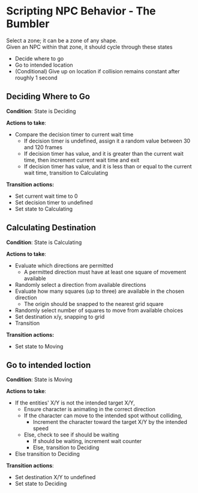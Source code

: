 # Scripting NPC Behavior - The Bumbler

Select a zone; it can be a zone of any shape.  
Given an NPC within that zone, it should cycle through these states
- Decide where to go
- Go to intended location
- (Conditional) Give up on location if collision remains constant after roughly 1 second


## Deciding Where to Go

**Condition**: State is Deciding  

**Actions to take**:  
- Compare the decision timer to current wait time
  - If decision timer is undefined, assign it a random value between 30 and 120 frames
  - If decision timer has value, and it is greater than the current wait time, then increment current wait time and exit
  - If decision timer has value, and it is less than or equal to the current wait time, transition to Calculating

**Transition actions:**  
- Set current wait time to 0
- Set decision timer to undefined
- Set state to Calculating


## Calculating Destination

**Condition**: State is Calculating  

**Actions to take**:  
- Evaluate which directions are permitted
  - A permitted direction must have at least one square of movement available
- Randomly select a direction from available directions
- Evaluate how many squares (up to three) are available in the chosen direction
  - The origin should be snapped to the nearest grid square
- Randomly select number of squares to move from available choices
- Set destination x/y, snapping to grid
- Transition

**Transition actions:**  
- Set state to Moving


## Go to intended loction

**Condition**: State is Moving  

**Actions to take**:  
- If the entities' X/Y is not the intended target X/Y, 
  - Ensure character is animating in the correct direction
  - If the character can move to the intended spot without colliding,
    - Increment the character toward the target X/Y by the intended speed
  - Else, check to see if should be waiting
    - If should be waiting, increment wait counter
    - Else, transition to Deciding
- Else transition to Deciding

**Transition actions**:  
- Set destination X/Y to undefined
- Set state to Deciding